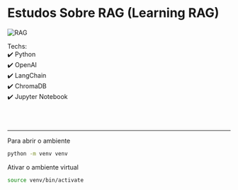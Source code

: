 # Estudos Sobre RAG (Learning RAG)


![RAG ](https://github.com/user-attachments/assets/19ba9afc-f4c7-4d20-ac4c-ca17e28f5b59)


Techs:<br>
✔️ Python<br>
✔️ OpenAI<br>
✔️ LangChain<br>
✔️ ChromaDB<br>
✔️ Jupyter Notebook<br>

<br><br>

---

Para abrir o ambiente 

```bash
python -m venv venv
```

Ativar o ambiente virtual

```bash
source venv/bin/activate
```
